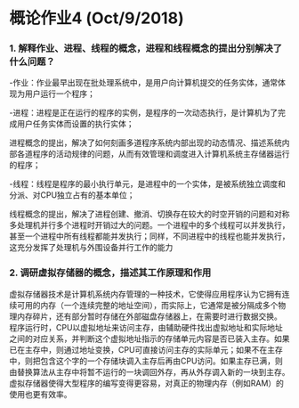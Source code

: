 # 概论作业4 (Oct/9/2018)

### 1.	解释作业、进程、线程的概念，进程和线程概念的提出分别解决了什么问题？

-作业：作业最早出现在批处理系统中，是用户向计算机提交的任务实体，通常体现为用户运行一个程序；

-进程：进程是正在运行的程序的实例，是程序的一次动态执行，是计算机为了完成用户任务实体而设置的执行实体；

进程概念的提出，解决了如何刻画多道程序系统内部出现的动态情况、描述系统内部各道程序的活动规律的问题，从而有效管理和调度进入计算机系统主存储器运行的程序；

-线程：线程是程序的最小执行单元，是进程中的一个实体，是被系统独立调度和分派、对CPU独立占有的基本单位；

线程概念的提出，解决了进程创建、撤消、切换存在较大的时空开销的问题和对称多处理机并行多个进程时开销过大的问题。一个进程中的多个线程可以并发执行，甚至一个进程中所有线程都能并发执行；同样，不同进程中的线程也能并发执行，这充分发挥了处理机与外围设备并行工作的能力

### 2.	调研虚拟存储器的概念，描述其工作原理和作用

虚拟存储器技术是计算机系统内存管理的一种技术，它使得应用程序认为它拥有连续可用的内存（一个连续完整的地址空间），而实际上，它通常是被分隔成多个物理内存碎片，还有部分暂时存储在外部磁盘存储器上，在需要时进行数据交换。
程序运行时，CPU以虚拟地址来访问主存，由辅助硬件找出虚拟地址和实际地址之间的对应关系，并判断这个虚拟地址指示的存储单元内容是否已装入主存。如果已在主存中，则通过地址变换，CPU可直接访问主存的实际单元；如果不在主存中，则把包含这个字的一个存储块调入主存后再由CPU访问。如果主存已满，则由替换算法从主存中将暂不运行的一块调回外存，再从外存调入新的一块到主存。
虚拟存储器使得大型程序的编写变得更容易，对真正的物理内存（例如RAM）的使用也更有效率。
